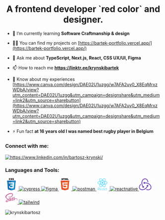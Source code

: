 <h1 align="center" color="pink">A frontend developer `red color` and designer.</h3>



- 🌱 I’m currently learning **Software Craftmanship & design**

- 👨‍💻 You can find my projects on [https://bartek-portfolio.vercel.app/](https://bartek-portfolio.vercel.app/)

- 💬 Ask me about **TypeScript, Next.js, React, CSS UX/UI, Figma**

- 📫 How to reach me **https://linktr.ee/krynskibartek**

- 📄 Know about my experiences [https://www.canva.com/design/DAE02U1uzgg/w7AFA2uy0_X8EqMrxzWDbA/view?utm_content=DAE02U1uzgg&utm_campaign=designshare&utm_medium=link2&utm_source=sharebutton](https://www.canva.com/design/DAE02U1uzgg/w7AFA2uy0_X8EqMrxzWDbA/view?utm_content=DAE02U1uzgg&utm_campaign=designshare&utm_medium=link2&utm_source=sharebutton)

- ⚡ Fun fact **at 16 years old I was named best rugby player in Belgium**

<h3 align="left">Connect with me:</h3>
<p align="left">
<a href="https://www.linkedin.com/in/bartosz-krynski/" target="blank"><img align="center" src="https://raw.githubusercontent.com/rahuldkjain/github-profile-readme-generator/master/src/images/icons/Social/linked-in-alt.svg" alt="https://www.linkedin.com/in/bartosz-krynski/" height="30" width="40" /></a>
</p>

<h3 align="left">Languages and Tools:</h3>
<p align="left"> <a href="https://www.w3schools.com/css/" target="_blank" rel="noreferrer"> <img src="https://raw.githubusercontent.com/devicons/devicon/master/icons/css3/css3-original-wordmark.svg" alt="css3" width="40" height="40"/> </a> <a href="https://www.cypress.io" target="_blank" rel="noreferrer"> <img src="https://raw.githubusercontent.com/simple-icons/simple-icons/6e46ec1fc23b60c8fd0d2f2ff46db82e16dbd75f/icons/cypress.svg" alt="cypress" width="40" height="40"/> </a> <a href="https://www.figma.com/" target="_blank" rel="noreferrer"> <img src="https://www.vectorlogo.zone/logos/figma/figma-icon.svg" alt="figma" width="40" height="40"/> </a> <a href="https://www.w3.org/html/" target="_blank" rel="noreferrer"> <img src="https://raw.githubusercontent.com/devicons/devicon/master/icons/html5/html5-original-wordmark.svg" alt="html5" width="40" height="40"/> </a> <a href="https://postman.com" target="_blank" rel="noreferrer"> <img src="https://www.vectorlogo.zone/logos/getpostman/getpostman-icon.svg" alt="postman" width="40" height="40"/> </a> <a href="https://reactjs.org/" target="_blank" rel="noreferrer"> <img src="https://raw.githubusercontent.com/devicons/devicon/master/icons/react/react-original-wordmark.svg" alt="react" width="40" height="40"/> </a> <a href="https://reactnative.dev/" target="_blank" rel="noreferrer"> <img src="https://reactnative.dev/img/header_logo.svg" alt="reactnative" width="40" height="40"/> </a> <a href="https://redux.js.org" target="_blank" rel="noreferrer"> <img src="https://raw.githubusercontent.com/devicons/devicon/master/icons/redux/redux-original.svg" alt="redux" width="40" height="40"/> </a> <a href="https://sass-lang.com" target="_blank" rel="noreferrer"> <img src="https://raw.githubusercontent.com/devicons/devicon/master/icons/sass/sass-original.svg" alt="sass" width="40" height="40"/> </a> <a href="https://tailwindcss.com/" target="_blank" rel="noreferrer"> <img src="https://www.vectorlogo.zone/logos/tailwindcss/tailwindcss-icon.svg" alt="tailwind" width="40" height="40"/> </a> </p>

<p><img align="center" src="https://github-readme-stats.vercel.app/api/top-langs?username=krynskibartosz&show_icons=true&locale=en&layout=compact" alt="krynskibartosz" /></p>
